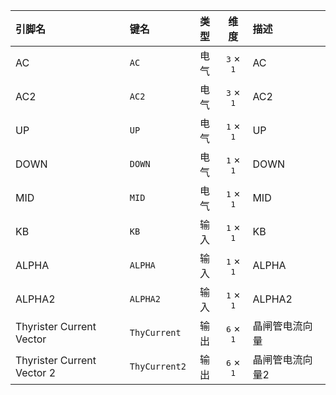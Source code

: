 <!--
DO NOT EDIT THIS FILE DIRECTLY.
This file is generated by tools/comp-docs.js.
All changes will be overwritten by regeneration.
-->

<slot class="model-pins">

| 引脚名 | 键名 | 类型 | 维度 | 描述 |
|:------ |:---- |:----:|:----:|:---- |
| AC | `AC` | 电气 | <samp>3</samp> × <samp>1</samp> | AC |
| AC2 | `AC2` | 电气 | <samp>3</samp> × <samp>1</samp> | AC2 |
| UP | `UP` | 电气 | <samp>1</samp> × <samp>1</samp> | UP |
| DOWN | `DOWN` | 电气 | <samp>1</samp> × <samp>1</samp> | DOWN |
| MID | `MID` | 电气 | <samp>1</samp> × <samp>1</samp> | MID |
| KB | `KB` | 输入 | <samp>1</samp> × <samp>1</samp> | KB |
| ALPHA | `ALPHA` | 输入 | <samp>1</samp> × <samp>1</samp> | ALPHA |
| ALPHA2 | `ALPHA2` | 输入 | <samp>1</samp> × <samp>1</samp> | ALPHA2 |
| Thyrister Current Vector | `ThyCurrent` | 输出 | <samp>6</samp> × <samp>1</samp> | 晶闸管电流向量 |
| Thyrister Current Vector 2 | `ThyCurrent2` | 输出 | <samp>6</samp> × <samp>1</samp> | 晶闸管电流向量2 |

</slot>
